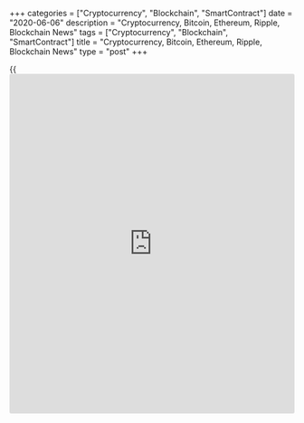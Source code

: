 +++
categories = ["Cryptocurrency", "Blockchain", "SmartContract"]
date = "2020-06-06"
description = "Cryptocurrency, Bitcoin, Ethereum, Ripple, Blockchain News"
tags = ["Cryptocurrency", "Blockchain", "SmartContract"]
title = "Cryptocurrency, Bitcoin, Ethereum, Ripple, Blockchain News"
type = "post"
+++

{{<iframe id="large-banner" src="https://www.bounty.group/#slide=6.0" width="100%" height="600" scrolling="no" style="border: 0px solid rgb(216, 221, 230); border-radius: 3px;">}}



[ ![logo][1] ][2]

![logo][3]

  * [▮ Home][4]
  * [ ▮ Business][5]
    * [ Latest Headlines][6]
    * [Top Stories][7]
    * [Breaking News][8]
    * [Earnings][9]
    * [Biotech][10]
    * [Investors][11]
    * [Stock Alerts][12]
    * [IPOs][13]
    * [M&A][14]
    * [Canadian][15]
    * [UK][16]
    * [Key Wallstreet Events][17]
    * [▮ Industry News][18]
      * [ Technology][19]
      * [ Software][20]
      * [ Banking][21]
      * [ Automotive][22]
      * [ Energy][23]
      * [More][24]
    * ▮ Corp. Calendars
      * [Dividends][25]
      * [Stock Splits][26]
      * [ Buybacks][27]
      * [ Conference Calls][28]
    * ▮ Earnings Calendars
      * [Earnings Calendar][29]
      * [ Pos Pre-announcements][30]
      * [ Profit Warnings][31]
      * [ Positive Surprise][32]
      * [ Negative Surprise][33]
      * [ Latest Earnings][34]
    * ▮ FDA Calendars
      * [Drug Approvals][35]
      * [ Device Approvals][36]
      * [ Clinical Trial Calendar][37]
    * ▮ Ratings Changes 
      * [Upgrades][38]
      * [Downgrades][39]
      * [ Cov Initiations][40]
      * [ Cov. Reiterated][41]
  * [ ▮ Economy][42]
    * [ US][43]
    * [ Europe][44]
    * [ Asia][45]
    * [ Global][46]
    * [ Economic Calendar][47]
    * [ Economic Scorecard][48]
    * [ Fed Members][49]
  * [ ▮Crypto ][50]
    * [ Cryptocurrency][51]
    * [ Blockchain][52]
  * [ ▮ Markets][53]
    * [ Morning Mkt Analysis][54]
    * [US Commentary][55]
    * [ European Commentary][56]
    * [ Asian Commentary][57]
    * [ Canadian Commentary][58]
    * [ Indian Commentary][59]
    * [Commodities][60]
    * [Bonds][61]
    * [Currencies][62]
  * [ ▮ Politics][63]
    * [ US][64]
    * [ World][65]
    * [White House][66]
    * [Elections][67]
    * [Congress][68]
    * [General News][69]
  * [ ▮ Forex][70]
    * [ FX Top Stories][71]
    * [ Currency Analysis][62]
    * [ Currency Alerts][72]
    * [ Economic Calendar][47]
    * [ Economic Scorecard][48]
  * [ ▮ Health NEW][73]
    * [ Coronavirus][74]
    * [ COVID-19 Calendar NEW][75]
    * [ Diet & Fitness][76]
    * [Cannabis][77]
    * [Kids Health][78]
    * [Men's Health][79]
    * [Women's Health][80]
    * [Cancer News][81]
    * [Drug Development][82]
    * [Mental Health][83]
  * [ ▮ Entertainment][84]
    * [ Top Stories][85]
    * [Slide Shows][86]
    * [ Game of Thrones][87]
    * ▮ Music [news](https://www.letsplayfx.com/blog/forex-news-website/)
      * [Pop][88]
      * [Rock][89]
      * [ Classic Rock][90]
      * [Rap/Hip-Hop][91]
      * [Country][92]
      * [ Alternative][93]
      * [Oldies][94]
      * [All Genre][95]
  * [▮ Content Licensing][96]
    * [Newswires & Feeds][97]
    * [Content Syndication][98]
    * [Digital Signage Services][99]
    * [Radio News Services][100]
  * [ ▮ Premium][101]
    * [Intelligent Investor][102]
    * [Emerging Biostocks][103]
    * [Under The Radar][104]
    * [Short-Term Investor][105]
    * [Login][106]
  * ▮ More
    * [Free Content][107]
    * [RSS Feeds][108]
    * [Press Releases][109]
    * [Search][110]
    * [Contact Us][111]

[][2]

  * [Home][4]
  * [ Business][5]
    * [ Latest Headlines][6]
    * [Top Stories][7]
    * [Breaking News][8]
    * [Earnings][9]
    * [Biotech][10]
    * [Investors][11]
    * [Stock Alerts][12]
    * [IPOs][13]
    * [M&A][14]
    * [Canadian][15]
    * [UK][16]
    * [Key Wallstreet Events][17]
    * [Industry News][18]
      * [ Technology][19]
      * [ Software][20]
      * [ Banking][21]
      * [ Automotive][22]
      * [ Energy][23]
      * [More][24]
    * Corp. Calendars
      * [Dividends][25]
      * [Stock Splits][26]
      * [ Buybacks][27]
      * [ Conference Calls][28]
    * Earnings Calendars
      * [Earnings Calendar][29]
      * [ Pos Pre-announcements][30]
      * [ Profit Warnings][31]
      * [ Positive Surprise][32]
      * [ Negative Surprise][33]
      * [ Latest Earnings][34]
    * FDA Calendars
      * [Drug Approvals][35]
      * [ Device Approvals][36]
      * [ Clinical Trial Calendar][37]
    * Ratings Changes 
      * [Upgrades][38]
      * [Downgrades][39]
      * [ Cov Initiations][40]
      * [ Cov. Reiterated][41]
  * [ Economy][42]
    * [ US][43]
    * [ Europe][44]
    * [ Asia][45]
    * [ Global][46]
    * [ Economic Calendar][47]
    * [ Economic Scorecard][48]
    * [ Fed Members][49]
  * [ Crypto ][50]
    * [ Cryptocurrency][51]
    * [ Blockchain][52]
  * [ Markets][53]
    * [ Morning Mkt Analysis][54]
    * [US Commentary][55]
    * [ European Commentary][56]
    * [ Asian Commentary][57]
    * [ Canadian Commentary][58]
    * [ Indian Commentary][59]
    * [Commodities][60]
    * [Bonds][61]
    * [Currencies][62]
  * [ Politics][63]
    * [ US][64]
    * [ World][65]
    * [White House][66]
    * [Elections][67]
    * [Congress][68]
    * [General News][69]
  * [ Forex][70]
    * [ FX Top Stories][71]
    * [ Currency Analysis][62]
    * [ Currency Alerts][72]
    * [ Economic Calendar][47]
    * [ Economic Scorecard][48]
  * [ Health NEW][73]
    * [ Coronavirus][74]
    * [ COVID-19 Calendar NEW][75]
    * [ Diet & Fitness][76]
    * [Cannabis][77]
    * [Kids Health][78]
    * [Men's Health][79]
    * [Women's Health][80]
    * [Cancer News][81]
    * [Drug Development][82]
    * [Mental Health][83]
  * [ Entertainment][84]
    * [ Top Stories][85]
    * [Slide Shows][86]
    * [ Game of Thrones][87]
    * Music [news](https://www.letsplayfx.com/blog/forex-news-website/)
      * [Pop][88]
      * [Rock][89]
      * [ Classic Rock][90]
      * [Rap/Hip-Hop][91]
      * [Country][92]
      * [ Alternative][93]
      * [Oldies][94]
      * [All Genre][95]
  * [Content Licensing][96]
    * [Newswires & Feeds][97]
    * [Content Syndication][98]
    * [Digital Signage Services][99]
    * [Radio News Services][100]
  * [ Premium][101]
    * [Intelligent Investor][102]
    * [Emerging Biostocks][103]
    * [Under The Radar][104]
    * [Short-Term Investor][105]
    * [Login][106]
  * More
    * [Free Content][107]
    * [RSS Feeds][108]
    * [Press Releases][109]
    * [Search][110]
    * [Contact Us][111]

# Cryptocurrency News

[![Share][112]][113]

[Tweet][114]

BitcoinLitecoinEthereum Ripple

Price (USD)

1h12h1d 1w1m3m 1y

![Chart_COINBASE_SPOT_BTC_USD_2_13.jpg][115]

*Time In UTC / GMT

[Cryptocurrency][116]

![[bitcoin](https://www.letsplayfx.com/blog/forex-for-bitcoin/) june05][117]

## [Bitcoin To Soar As High As $28,000 This Year: Bloomberg ][118]

  
  
Bitcoin price could more than double this year to breach its record, and
increase as high as $28,000, according to Bloomberg. Its June Crypto
Outlook report cites a slew of factors such as quantitative easing, the
coronavirus pandemic, the falling stock market and crude oil as the
reason for the meteoric rise. The report says "something has to really
go wrong for [bitcoin](https://www.letsplayfx.com/blog/forex-for-bitcoin/) not to appreciate in val

##  [Facebook Renames Ca[Libra](https://www.playgroundfx.com/blog/libra-creator/) Cryptocurrency Wallet As Novi ][119]

##  [Cyber Crimes Cost Crypto Sector $1.36 Bln In First Five Months Of
2020: Report ][120]

##  [BitClave Settles With SEC On Unregistered ICO ][121]

##  [Coinbase To Acquire Institutional Crypto Brokerage Tagomi ][122]

##  [Crypto.com To Expand Visa Card Program To Canada ][123]

##  [Hotel Booking Platform Travala.com Merges With Flight Booking
Portal TravelbyBit ][124]

##  [NBA Star Spencer Dinwiddie Crowdfunding Contract In BTC From Fans
][125]

##  [Binance.US Rolls Out OTC Trading Platform ][126]

##  [Bitstamp Integrates Signature Bank's Digital Payments Platform
Signet ][127]

[Read More][116]  

[Blockchain][128]

![kavaroy ibm 060520][129]

## [Salmon Exporter Kvarøy Arctic Joins Blockchain-based IBM Food Trust
Network ][130]

  
  
Norwegian salmon exporter Kvarøy Arctic teamed up with IBM Blockchain to
apply [blockchain](https://www.letsplayfx.com/blog/trade-forex-with-bitcoin/) technology to improve the traceability of its Arctic
salmon and help promote consumer trust across their supply chain. Kvarøy
Arctic is a major producer of Norwegian farmed salmon. The tracking will
be done through Cloud network IBM Food Trust solution, which is based on
Blockchain Hyperledger technology.

##  [Crypto-exchange Gemini Integrates With Samsung Blockchain Wallet
][131]

##  [Dubai's DP World Joins Blockchain-Platform TradeLens ][132]

##  [Blockchain Healthcare Startup Solve.Care Launches Global Telehealth
Exchange ][133]

##  [Algorand Partners Attestiv To Prevent Insurance Fraud Using
Blockchain ][134]

##  [California Giant Berry Farms Joins Blockchain-based IBM Food Trust
Network ][135]

##  [Samsung Launches 5G Phone With Blockchain-powered ID Authentication
][136]

##  [Simba Chain To Develop Blockchain-based System For Securing R&D
Data For DoD ][137]

[Read More][128]  

Cryptocurrency Tutorial

## [Bitcoin Is Back With A Bang][138]

![Slideshow1 Bitcoin 062016 sm][139] Bitcoin, once dismissed as
something reserved for geeks and the cryptography enthusiasts, is back
in the limelight, as the price of the cryptocurrency appreciated in
recent weeks.

Price Updates

BTC/USD| 9661.19  
---|---  
LTC/USD| 46.76  
ETH/USD| 241.35  
XRP/USD| 0.20373  
  
Updated at 6/6/2020 8:00:03 PM UTC

Follow RTT

[![Facebook][140]][141]

[![Twitter][142]][143]

[![Instagram][144]][145]

[![RSS][146]][108]

  * Editor's Pick 
  * Most Read 
  * Most Emailed

###  [ Apple Offers Covid-19 Testing For Employees Returning To Offices
][147]

###  [ US Court Blocks Bayer's Dicamba Weed Killer ][148]

###  [ Elon Musk Calls For Breakup Of Amazon ][149]

###  [ Wintergreen Essential Oil Recalled As Packaging Was Not Child
Resistant ][150]

###  [ FDA OKs Merck's Recarbrio For Hospital And Ventilator Associated
Bacterial Pneumonia ][151]

###  [ 12 More Cargo Aircraft In Amazon's Fleet ][152]

###  [ MTA Pulls New Subway Fleet After Cars Detach From Moving Train
][153]

###  [ AMC Theatres Has Substantial Doubt About Staying In Business
][154]

###  [ Apple Tracks IPhones Stolen From Retail Stores ][155]

###  [ Pilgrim's Pride And Claxton Poultry Executives Indicted For Price
Fixing ][156]

###  [ Stocks Making Big Moves After Hours: Kezar Life Sciences,
Smartsheet, Cloudera, Zuora ][157]

###  [ US Restaurants Expect Sales To Remain Muted Through End Of Year
][158]

###  [ Marriott Reopens All Hotels In China; Sees Demand Recovery In US
][159]

###  [ Stocks Making Big Moves After Hours: Kezar Life Sciences,
Smartsheet, Cloudera, Zuora ][157]

###  [ FDA Asks More Companies To Recall Diabetes Drug Metformin ][160]

###  [ Gilead Sciences : Filgotinib Shows Sustained Efficacy In Studies
On Rheumatoid Arthritis ][161]

###  [ Aurora Cannabis To Sell Entire Stake In Alcanna ][162]

###  [ NTLA Gains On Amended REGN Deal, GILD Reports SIMPLE Results,
MYOV On Watch, NVUS Slumps ][163]

###  [ Roche's Tecentriq In Combination With Avastin Gets FDA Approval
To Treat Liver Cancer ][164]

###  [ List Of 'Operation Warp Speed' Finalists, SAVA To Reassess AD
Study Results; KZR Jumps On MISSION ][165]

###  [ Target, Walmart, CVS Close Stores Amid George Floyd Protests
][166]

###  [ Elon Musk Calls For Breakup Of Amazon ][149]

###  [ Pliant Therapeutics Prices IPO At $16/shr ][167]

###  [ Standard Life Aberdeen Unit Sells 40 Mln Shares In HDFC Life For
£207 Mln ][168]

###  [ Stock Alert: Tenax Surges 60% On Positive Data From Levosimendan
Trial ][169]

###  [ FDA Asks More Companies To Recall Diabetes Drug Metformin ][160]

###  [ Toyota Rolls Out 1,500 Corolla Hatchback Special Edition For 2021
Model Year - Quick Facts ][170]

###  [ Sensient To Sell Its Inkjet Ink Business - Quick Facts ][171]

###  [ McCarthy & Stone Says Build Activities Will Restart Gradually
][172]

###  [ Zynga To Acquire Mobile Gaming Company Peak In $1.8 Bln Cash And
Stock Deal - Quick Facts ][173]

###  [ Regeneron Expands Existing Collaboration With Intellia - Quick
Facts ][174]

###  [ Eli Lilly Says FDA OKs SBLA For Taltz Injection For Non-
Radiographic Axial Spondyloarthritis ][175]

###  [ EARNINGS SUMMARY: Details of Protalix BioTherapeutics Inc. Q1
Earnings Report][176]

###  [ Karyopharm In Pursuit Of Wider Use Of Xpovio ][177]

###  [ RSA Responds To FCA's Business Interruption Court Proceedings
][178]

###  [ AstraZeneca: Lynparza Recommended For Marketing Authorisation In
EU ][179]

Copyright (C) 2020 RTTNews. All rights reserved. By using this site, you
agree to the  [Terms of Service][180]. [About Us][181]   |   [Contact
Us][182]   |   [Privacy][183]   |   [Sitemap][184]

   1. cdn.rtt[news](https://www.letsplayfx.com/blog/forex-news-website/).com/images/v2/rtt[news](https://www.letsplayfx.com/blog/forex-news-website/)-logo.gif
   2. www.rtt[news](https://www.letsplayfx.com/blog/forex-news-website/).com
   3. cdn.rtt[news](https://www.letsplayfx.com/blog/forex-news-website/).com/images/v3/Search-button.png
   4. www.rtt[news](https://www.letsplayfx.com/blog/forex-news-website/).com/Default.aspx
   5. www.rtt[news](https://www.letsplayfx.com/blog/forex-news-website/).com/Content/Business.aspx
   6. www.rtt[news](https://www.letsplayfx.com/blog/forex-news-website/).com/Content/RTTHeadlines.aspx
   7. www.rtt[news](https://www.letsplayfx.com/blog/forex-news-website/).com/list/top-story.aspx
   8. www.rtt[news](https://www.letsplayfx.com/blog/forex-news-website/).com/list/breaking-[news](https://www.letsplayfx.com/blog/forex-news-website/).aspx
   9. www.rtt[news](https://www.letsplayfx.com/blog/forex-news-website/).com/list/earnings.aspx
   10. www.rtt[news](https://www.letsplayfx.com/blog/forex-news-website/).com/Content/Biotechnology.aspx
   11. www.rtt[news](https://www.letsplayfx.com/blog/forex-news-website/).com/Content/Investors.aspx
   12. www.rtt[news](https://www.letsplayfx.com/blog/forex-news-website/).com/list/stock-alerts.aspx?utm_source=rtt[news](https://www.letsplayfx.com/blog/forex-news-website/)&utm_campaign=stockalertmenu
   13. www.rtt[news](https://www.letsplayfx.com/blog/forex-news-website/).com/list/ipos.aspx
   14. www.rtt[news](https://www.letsplayfx.com/blog/forex-news-website/).com/list/mergers.aspx
   15. www.rtt[news](https://www.letsplayfx.com/blog/forex-news-website/).com/list/canadian-[news](https://www.letsplayfx.com/blog/forex-news-website/).aspx
   16. www.rtt[news](https://www.letsplayfx.com/blog/forex-news-website/).com/list/uk-top-story.aspx
   17. www.rtt[news](https://www.letsplayfx.com/blog/forex-news-website/).com/list/ws-events.aspx
   18. www.rtt[news](https://www.letsplayfx.com/blog/forex-news-website/).com/Content/Industries.aspx
   19. www.rtt[news](https://www.letsplayfx.com/blog/forex-news-website/).com/content/industry[news](https://www.letsplayfx.com/blog/forex-news-website/).aspx?industry=technology
   20. www.rtt[news](https://www.letsplayfx.com/blog/forex-news-website/).com/content/industry[news](https://www.letsplayfx.com/blog/forex-news-website/).aspx?industry=Software
   21. www.rtt[news](https://www.letsplayfx.com/blog/forex-news-website/).com/content/industry[news](https://www.letsplayfx.com/blog/forex-news-website/).aspx?industry=Banking
   22. www.rtt[news](https://www.letsplayfx.com/blog/forex-news-website/).com/content/industry[news](https://www.letsplayfx.com/blog/forex-news-website/).aspx?industry=Automotive
   23. www.rtt[news](https://www.letsplayfx.com/blog/forex-news-website/).com/content/industry[news](https://www.letsplayfx.com/blog/forex-news-website/).aspx?industry=Energy
   24. www.rtt[news](https://www.letsplayfx.com/blog/forex-news-website/).com/content/industries.aspx
   25. www.rtt[news](https://www.letsplayfx.com/blog/forex-news-website/).com/Calendar/Dividend.aspx
   26. www.rtt[news](https://www.letsplayfx.com/blog/forex-news-website/).com/CorpInfo/StockSplits.aspx
   27. www.rtt[news](https://www.letsplayfx.com/blog/forex-news-website/).com/CorpInfo/StockBuybacks.aspx
   28. www.rtt[news](https://www.letsplayfx.com/blog/forex-news-website/).com/CorpInfo/ConferenceCalls.aspx
   29. www.rtt[news](https://www.letsplayfx.com/blog/forex-news-website/).com/Calendar/Earnings.aspx
   30. www.rtt[news](https://www.letsplayfx.com/blog/forex-news-website/).com/Calendar/PositiveEarningsAnnouncement.aspx
   31. www.rtt[news](https://www.letsplayfx.com/blog/forex-news-website/).com/Calendar/ProfitWarnings.aspx
   32. www.rtt[news](https://www.letsplayfx.com/blog/forex-news-website/).com/Earnings/PositiveSurprises.aspx
   33. www.rtt[news](https://www.letsplayfx.com/blog/forex-news-website/).com/Earnings/NegativeSurprises.aspx
   34. www.rtt[news](https://www.letsplayfx.com/blog/forex-news-website/).com/Earnings/LatestEarnings.aspx
   35. www.rtt[news](https://www.letsplayfx.com/blog/forex-news-website/).com/CorpInfo/FDACalendar.aspx
   36. www.rtt[news](https://www.letsplayfx.com/blog/forex-news-website/).com/CorpInfo/FDADeviceApprovals.aspx
   37. www.rtt[news](https://www.letsplayfx.com/blog/forex-news-website/).com/CorpInfo/ClinicalTrialCalendar.aspx
   38. www.rtt[news](https://www.letsplayfx.com/blog/forex-news-website/).com/CorpInfo/Upgrades.aspx
   39. www.rtt[news](https://www.letsplayfx.com/blog/forex-news-website/).com/CorpInfo/Downgrades.aspx
   40. www.rtt[news](https://www.letsplayfx.com/blog/forex-news-website/).com/CorpInfo/CoverageInitiate.aspx
   41. www.rtt[news](https://www.letsplayfx.com/blog/forex-news-website/).com/CorpInfo/CoverageReiterate.aspx
   42. www.rtt[news](https://www.letsplayfx.com/blog/forex-news-website/).com/Content/EconomicNews.aspx
   43. www.rtt[news](https://www.letsplayfx.com/blog/forex-news-website/).com/list/us-economic-[news](https://www.letsplayfx.com/blog/forex-news-website/).aspx
   44. www.rtt[news](https://www.letsplayfx.com/blog/forex-news-website/).com/list/european-economic-[news](https://www.letsplayfx.com/blog/forex-news-website/).aspx
   45. www.rtt[news](https://www.letsplayfx.com/blog/forex-news-website/).com/list/asian-economic-[news](https://www.letsplayfx.com/blog/forex-news-website/).aspx
   46. www.rtt[news](https://www.letsplayfx.com/blog/forex-news-website/).com/list/global-economic-[news](https://www.letsplayfx.com/blog/forex-news-website/).aspx
   47. www.rtt[news](https://www.letsplayfx.com/blog/forex-news-website/).com/CorpInfo/EconomicCalendar.aspx
   48. www.rtt[news](https://www.letsplayfx.com/blog/forex-news-website/).com/economic-scorecard/world-rank/GDP/highest-performance.aspx
   49. www.rtt[news](https://www.letsplayfx.com/blog/forex-news-website/).com/CorpInfo/FedMembers.aspx
   50. www.rtt[news](https://www.letsplayfx.com/blog/forex-news-website/).com/Content/Cryptocurrency.aspx?utm_source=rtt[news](https://www.letsplayfx.com/blog/forex-news-website/)&utm_campaign=crypmenu
   51. www.rtt[news](https://www.letsplayfx.com/blog/forex-news-website/).com/list/cryptocurrency.aspx?utm_source=rtt[news](https://www.letsplayfx.com/blog/forex-news-website/)&utm_campaign=crypmenu
   52. www.rtt[news](https://www.letsplayfx.com/blog/forex-news-website/).com/list/[blockchain](https://www.letsplayfx.com/blog/trade-forex-with-bitcoin/).aspx?utm_source=rtt[news](https://www.letsplayfx.com/blog/forex-news-website/)&utm_campaign=crypmenu
   53. www.rtt[news](https://www.letsplayfx.com/blog/forex-news-website/).com/Content/Markets.aspx
   54. www.rtt[news](https://www.letsplayfx.com/blog/forex-news-website/).com/Content/MarketAnalysis.aspx
   55. www.rtt[news](https://www.letsplayfx.com/blog/forex-news-website/).com/list/us-commentary.aspx
   56. www.rtt[news](https://www.letsplayfx.com/blog/forex-news-website/).com/list/european-commentary.aspx
   57. www.rtt[news](https://www.letsplayfx.com/blog/forex-news-website/).com/list/asian-commentary.aspx
   58. www.rtt[news](https://www.letsplayfx.com/blog/forex-news-website/).com/list/canadian-commentary.aspx
   59. www.rtt[news](https://www.letsplayfx.com/blog/forex-news-website/).com/list/indian-commentary.aspx
   60. www.rtt[news](https://www.letsplayfx.com/blog/forex-news-website/).com/list/commodities.aspx
   61. www.rtt[news](https://www.letsplayfx.com/blog/forex-news-website/).com/list/us-treasury-markets.aspx
   62. www.rtt[news](https://www.letsplayfx.com/blog/forex-news-website/).com/list/forex-commentary.aspx
   63. www.rtt[news](https://www.letsplayfx.com/blog/forex-news-website/).com/Content/Political.aspx
   64. www.rtt[news](https://www.letsplayfx.com/blog/forex-news-website/).com/list/us-political-[news](https://www.letsplayfx.com/blog/forex-news-website/).aspx
   65. www.rtt[news](https://www.letsplayfx.com/blog/forex-news-website/).com/list/political-[news](https://www.letsplayfx.com/blog/forex-news-website/).aspx
   66. www.rtt[news](https://www.letsplayfx.com/blog/forex-news-website/).com/list/white-house.aspx
   67. www.rtt[news](https://www.letsplayfx.com/blog/forex-news-website/).com/list/us-election.aspx
   68. www.rtt[news](https://www.letsplayfx.com/blog/forex-news-website/).com/list/us-congress.aspx
   69. www.rtt[news](https://www.letsplayfx.com/blog/forex-news-website/).com/list/general-[news](https://www.letsplayfx.com/blog/forex-news-website/).aspx
   70. www.rtt[news](https://www.letsplayfx.com/blog/forex-news-website/).com/Content/Forex.aspx
   71. www.rtt[news](https://www.letsplayfx.com/blog/forex-news-website/).com/list/forex-top-story.aspx
   72. www.rtt[news](https://www.letsplayfx.com/blog/forex-news-website/).com/list/currency-markets.aspx
   73. www.rtt[news](https://www.letsplayfx.com/blog/forex-news-website/).com/Content/Health.aspx
   74. www.rtt[news](https://www.letsplayfx.com/blog/forex-news-website/).com/list/coronavirus.aspx
   75. www.rtt[news](https://www.letsplayfx.com/blog/forex-news-website/).com/corpinfo/covid-19-drugs-in-development.aspx
   76. www.rtt[news](https://www.letsplayfx.com/blog/forex-news-website/).com/list/diet-nutrition-fitness.aspx
   77. www.rtt[news](https://www.letsplayfx.com/blog/forex-news-website/).com/list/cannabis.aspx
   78. www.rtt[news](https://www.letsplayfx.com/blog/forex-news-website/).com/list/kids-health.aspx
   79. www.rtt[news](https://www.letsplayfx.com/blog/forex-news-website/).com/list/mens-health.aspx
   80. www.rtt[news](https://www.letsplayfx.com/blog/forex-news-website/).com/list/womens-health.aspx
   81. www.rtt[news](https://www.letsplayfx.com/blog/forex-news-website/).com/list/cancer.aspx
   82. www.rtt[news](https://www.letsplayfx.com/blog/forex-news-website/).com/list/drug-development.aspx
   83. www.rtt[news](https://www.letsplayfx.com/blog/forex-news-website/).com/list/mental-health.aspx
   84. www.rtt[news](https://www.letsplayfx.com/blog/forex-news-website/).com/Content/Entertainment.aspx
   85. www.rtt[news](https://www.letsplayfx.com/blog/forex-news-website/).com/list/entertainment-top-story.aspx
   86. www.rtt[news](https://www.letsplayfx.com/blog/forex-news-website/).com/Content/SlideShow.aspx
   87. www.rtt[news](https://www.letsplayfx.com/blog/forex-news-website/).com/Entertainment/GameOfThrones.aspx
   88. www.rtt[news](https://www.letsplayfx.com/blog/forex-news-website/).com/list/pop-music.aspx
   89. www.rtt[news](https://www.letsplayfx.com/blog/forex-news-website/).com/list/rock-music.aspx
   90. www.rtt[news](https://www.letsplayfx.com/blog/forex-news-website/).com/list/classic-rock-music.aspx
   91. www.rtt[news](https://www.letsplayfx.com/blog/forex-news-website/).com/list/rap-music.aspx
   92. www.rtt[news](https://www.letsplayfx.com/blog/forex-news-website/).com/list/country-music.aspx
   93. www.rtt[news](https://www.letsplayfx.com/blog/forex-news-website/).com/list/alternative-music.aspx
   94. www.rtt[news](https://www.letsplayfx.com/blog/forex-news-website/).com/list/oldies-music.aspx
   95. www.rtt[news](https://www.letsplayfx.com/blog/forex-news-website/).com/list/music.aspx
   96. www.rtt[news](https://www.letsplayfx.com/blog/forex-news-website/).com/ContentLicensing.aspx
   97. www.rtt[news](https://www.letsplayfx.com/blog/forex-news-website/).com/Newsfeeds.aspx
   98. www.rtt[news](https://www.letsplayfx.com/blog/forex-news-website/).com/ContentSyndication.aspx
   99. www.rtt[news](https://www.letsplayfx.com/blog/forex-news-website/).com/Digitalsignage.aspx
   100. www.rtt[news](https://www.letsplayfx.com/blog/forex-news-website/).com/RadioNewsServices.aspx
   101. www.rtt[news](https://www.letsplayfx.com/blog/forex-news-website/).com/Products/Services.aspx
   102. www.rtt[news](https://www.letsplayfx.com/blog/forex-news-website/).com/Products/RTTIntelligent[investor](https://www.fintechee.com/tutorial-for-forex-trading/investor-mode/).aspx
   103. www.rtt[news](https://www.letsplayfx.com/blog/forex-news-website/).com/Products/EBSService.aspx
   104. www.rtt[news](https://www.letsplayfx.com/blog/forex-news-website/).com/Products/UTRService.aspx
   105. www.rtt[news](https://www.letsplayfx.com/blog/forex-news-website/).com/Products/STIService.aspx
   106. www.rtt[news](https://www.letsplayfx.com/blog/forex-news-website/).com/Products/Login.aspx
   107. www.rtt[news](https://www.letsplayfx.com/blog/forex-news-website/).com/Widget/GetWidget.aspx
   108. www.rtt[news](https://www.letsplayfx.com/blog/forex-news-website/).com/rss/RSSArticleList.aspx
   109. www.rtt[news](https://www.letsplayfx.com/blog/forex-news-website/).com/press-releases/list.aspx
   110. www.rtt[news](https://www.letsplayfx.com/blog/forex-news-website/).com/articlesearch.aspx
   111. www.rtt[news](https://www.letsplayfx.com/blog/forex-news-website/).com/[contact](https://www.playgroundfx.com/contact/)us.aspx
   112. cdn.rtt[news](https://www.letsplayfx.com/blog/forex-news-website/).com/images/v2/share-2.jpg
   113. www.addthis.com/bookmark.php
   114. twitter.com/share
   115. media.rtt[news](https://www.letsplayfx.com/blog/forex-news-website/).com/charts/Chart_COINBASE_SPOT_BTC_USD_2_13.jpg
   116. www.rtt[news](https://www.letsplayfx.com/blog/forex-news-website/).com/list/cryptocurrency.aspx
   117. cdn.rtt[news](https://www.letsplayfx.com/blog/forex-news-website/).com/articleimages/ustopstories/2020/june/[bitcoin](https://www.letsplayfx.com/blog/forex-for-bitcoin/)-june05.jpg ([bitcoin](https://www.letsplayfx.com/blog/forex-for-bitcoin/) june05)
   118. www.rtt[news](https://www.letsplayfx.com/blog/forex-news-website/).com/3101669/[bitcoin](https://www.letsplayfx.com/blog/forex-for-bitcoin/)-to-soar-as-high-as-28000-this-year-bloomberg.aspx?type=cryp
   119. www.rtt[news](https://www.letsplayfx.com/blog/forex-news-website/).com/3101010/facebook-renames-ca[Libra](https://www.playgroundfx.com/blog/libra-creator/)-cryptocurrency-wallet-as-novi.aspx?type=cryp
   120. www.rtt[news](https://www.letsplayfx.com/blog/forex-news-website/).com/3100632/cyber-crimes-cost-crypto-sector-1-36-bln-in-first-five-months-of-2020-report.aspx?type=cryp
   121. www.rtt[news](https://www.letsplayfx.com/blog/forex-news-website/).com/3100279/bitclave-settles-with-sec-on-unregistered-ico.aspx?type=cryp
   122. www.rtt[news](https://www.letsplayfx.com/blog/forex-news-website/).com/3099068/[Coinbase](https://www.playgroundfx.com/blog/coinbase-maker-fee/)-to-acquire-institutional-crypto-brokerage-tagomi.aspx?type=cryp
   123. www.rtt[news](https://www.letsplayfx.com/blog/forex-news-website/).com/3098253/crypto-com-to-expand-visa-card-program-to-canada.aspx?type=cryp
   124. www.rtt[news](https://www.letsplayfx.com/blog/forex-news-website/).com/3097551/hotel-booking-platform-travala-com-merges-with-flight-booking-portal-travelbybit.aspx?type=cryp
   125. www.rtt[news](https://www.letsplayfx.com/blog/forex-news-website/).com/3096792/nba-star-spencer-dinwiddie-crowdfunding-contract-in-[BTC](https://www.playgroundfx.com/blog/who-is-the-creator-of-bitcoin/)-from-fans.aspx?type=cryp
   126. www.rtt[news](https://www.letsplayfx.com/blog/forex-news-website/).com/3095598/[Binance](https://www.playgroundfx.com/blog/binance-creator/)-us-rolls-out-otc-trading-platform.aspx?type=cryp
   127. www.rtt[news](https://www.letsplayfx.com/blog/forex-news-website/).com/3095219/bitstamp-integrates-signature-bank-s-digital-payments-platform-signet.aspx?type=cryp
   128. www.rtt[news](https://www.letsplayfx.com/blog/forex-news-website/).com/list/[blockchain](https://www.letsplayfx.com/blog/trade-forex-with-bitcoin/).aspx
   129. cdn.rtt[news](https://www.letsplayfx.com/blog/forex-news-website/).com/articleimages/ustopstories/2020/june/kavaroy-ibm-060520.jpg (kavaroy ibm 060520)
   130. www.rtt[news](https://www.letsplayfx.com/blog/forex-news-website/).com/3101656/salmon-exporter-kvar%C3%B8y-arctic-joins-[blockchain](https://www.letsplayfx.com/blog/trade-forex-with-bitcoin/)-based-ibm-food-trust-network.aspx?type=bloc
   131. www.rtt[news](https://www.letsplayfx.com/blog/forex-news-website/).com/3099894/crypto-exchange-gemini-integrates-with-samsung-[blockchain](https://www.letsplayfx.com/blog/trade-forex-with-bitcoin/)-wallet.aspx?type=bloc
   132. www.rtt[news](https://www.letsplayfx.com/blog/forex-news-website/).com/3099450/dubai-s-dp-world-joins-[blockchain](https://www.letsplayfx.com/blog/trade-forex-with-bitcoin/)-platform-tradelens.aspx?type=bloc
   133. www.rtt[news](https://www.letsplayfx.com/blog/forex-news-website/).com/3098727/[blockchain](https://www.letsplayfx.com/blog/trade-forex-with-bitcoin/)-healthcare-startup-solve-care-launches-global-telehealth-exchange.aspx?type=bloc
   134. www.rtt[news](https://www.letsplayfx.com/blog/forex-news-website/).com/3097930/algorand-partners-attestiv-to-prevent-insurance-[fraud](https://www.letsplayfx.com/blog/cryptocurrency-fraud/)-using-[blockchain](https://www.letsplayfx.com/blog/trade-forex-with-bitcoin/).aspx?type=bloc
   135. www.rtt[news](https://www.letsplayfx.com/blog/forex-news-website/).com/3097130/california-giant-berry-farms-joins-[blockchain](https://www.letsplayfx.com/blog/trade-forex-with-bitcoin/)-based-ibm-food-trust-network.aspx?type=bloc
   136. www.rtt[news](https://www.letsplayfx.com/blog/forex-news-website/).com/3096432/samsung-launches-5g-phone-with-[blockchain](https://www.letsplayfx.com/blog/trade-forex-with-bitcoin/)-powered-id-authentication.aspx?type=bloc
   137. www.rtt[news](https://www.letsplayfx.com/blog/forex-news-website/).com/3096059/simba-chain-to-develop-[blockchain](https://www.letsplayfx.com/blog/trade-forex-with-bitcoin/)-based-system-for-securing-r-d-data-for-dod.aspx?type=bloc
   138. www.rtt[news](https://www.letsplayfx.com/blog/forex-news-website/).com/slideshow/3458/[bitcoin](https://www.letsplayfx.com/blog/forex-for-bitcoin/)-is-back-with-a-bang.aspx
   139. cdn.rtt[news](https://www.letsplayfx.com/blog/forex-news-website/).com/articleimages/slideshow/2016/june/slideshow1-[bitcoin](https://www.letsplayfx.com/blog/forex-for-bitcoin/)-062016-sm.jpg (Slideshow1 Bitcoin 062016 sm)
   140. cdn.rtt[news](https://www.letsplayfx.com/blog/forex-news-website/).com/images/v3/Facebook.png (Follow RTTNews On Facebook)
   141. www.facebook.com/RTTTopStories
   142. cdn.rtt[news](https://www.letsplayfx.com/blog/forex-news-website/).com/images/v3/Twitter.png (Follow RTTNews On Twitter)
   143. www.twitter.com/rtt[news](https://www.letsplayfx.com/blog/forex-news-website/)
   144. cdn.rtt[news](https://www.letsplayfx.com/blog/forex-news-website/).com/images/v3/Instagram.png (Follow RTTNews On Instagram)
   145. www.instagram.com/rtt[news](https://www.letsplayfx.com/blog/forex-news-website/)
   146. cdn.rtt[news](https://www.letsplayfx.com/blog/forex-news-website/).com/images/v3/RSS.png (RTTNews RSS Feeds)
   147. www.rtt[news](https://www.letsplayfx.com/blog/forex-news-website/).com/3101639/apple-offers-covid-19-testing-for-employees-returning-to-offices.aspx
   148. www.rtt[news](https://www.letsplayfx.com/blog/forex-news-website/).com/3101638/us-court-blocks-bayer-s-dicamba-weed-killer.aspx
   149. www.rtt[news](https://www.letsplayfx.com/blog/forex-news-website/).com/3101635/elon-musk-calls-for-breakup-of-amazon.aspx
   150. www.rtt[news](https://www.letsplayfx.com/blog/forex-news-website/).com/3101580/wintergreen-essential-oil-recalled-as-packaging-was-not-child-resistant.aspx
   151. www.rtt[news](https://www.letsplayfx.com/blog/forex-news-website/).com/3101560/fda-oks-merck-s-recarbrio-for-hospital-and-ventilator-associated-bacterial-pneumonia.aspx
   152. www.rtt[news](https://www.letsplayfx.com/blog/forex-news-website/).com/3101336/12-more-cargo-aircraft-in-amazon-s-fleet.aspx
   153. www.rtt[news](https://www.letsplayfx.com/blog/forex-news-website/).com/3101324/mta-pulls-new-subway-fleet-after-cars-detach-from-moving-train.aspx
   154. www.rtt[news](https://www.letsplayfx.com/blog/forex-news-website/).com/3101263/amc-theatres-has-substantial-doubt-about-staying-in-business.aspx
   155. www.rtt[news](https://www.letsplayfx.com/blog/forex-news-website/).com/3101098/apple-tracks-iphones-stolen-from-retail-stores.aspx
   156. www.rtt[news](https://www.letsplayfx.com/blog/forex-news-website/).com/3101094/pilgrim-s-pride-and-claxton-poultry-executives-indicted-for-price-fixing.aspx
   157. www.rtt[news](https://www.letsplayfx.com/blog/forex-news-website/).com/3101074/stocks-making-big-moves-after-hours-kezar-life-sciences-smartsheet-cloudera-zuora.aspx
   158. www.rtt[news](https://www.letsplayfx.com/blog/forex-news-website/).com/3101020/us-restaurants-expect-sales-to-remain-muted-through-end-of-year.aspx
   159. www.rtt[news](https://www.letsplayfx.com/blog/forex-news-website/).com/3100512/marriott-reopens-all-hotels-in-china-sees-demand-recovery-in-us.aspx
   160. www.rtt[news](https://www.letsplayfx.com/blog/forex-news-website/).com/3100622/fda-asks-more-companies-to-recall-diabetes-drug-metformin.aspx
   161. www.rtt[news](https://www.letsplayfx.com/blog/forex-news-website/).com/3101112/gilead-sciences-filgotinib-shows-sustained-efficacy-in-studies-on-rheumatoid-arthritis.aspx
   162. www.rtt[news](https://www.letsplayfx.com/blog/forex-news-website/).com/3101450/aurora-cannabis-to-sell-entire-stake-in-alcanna.aspx
   163. www.rtt[news](https://www.letsplayfx.com/blog/forex-news-website/).com/3100394/ntla-gains-on-amended-regn-deal-gild-reports-simple-results-myov-on-watch-nvus-slumps.aspx
   164. www.rtt[news](https://www.letsplayfx.com/blog/forex-news-website/).com/3100406/roche-s-tecentriq-in-combination-with-avastin-gets-fda-approval-to-treat-liver-cancer.aspx
   165. www.rtt[news](https://www.letsplayfx.com/blog/forex-news-website/).com/3101103/list-of-operation-warp-speed-finalists-sava-to-reassess-ad-study-results-kzr-jumps-on-mission.aspx
   166. www.rtt[news](https://www.letsplayfx.com/blog/forex-news-website/).com/3100259/target-walmart-cvs-close-stores-amid-george-floyd-protests.aspx
   167. www.rtt[news](https://www.letsplayfx.com/blog/forex-news-website/).com/3100722/pliant-therapeutics-prices-ipo-at-16-shr.aspx
   168. www.rtt[news](https://www.letsplayfx.com/blog/forex-news-website/).com/3101145/standard-life-aberdeen-unit-sells-40-mln-shares-in-hdfc-life-for-207-mln.aspx
   169. www.rtt[news](https://www.letsplayfx.com/blog/forex-news-website/).com/3100645/stock-alert-tenax-surges-60-on-positive-data-from-levosimendan-trial.aspx
   170. www.rtt[news](https://www.letsplayfx.com/blog/forex-news-website/).com/3100545/toyota-rolls-out-1500-corolla-hatchback-special-edition-for-2021-model-year-quick-facts.aspx
   171. www.rtt[news](https://www.letsplayfx.com/blog/forex-news-website/).com/3100531/sensient-to-sell-its-inkjet-ink-business-quick-facts.aspx
   172. www.rtt[news](https://www.letsplayfx.com/blog/forex-news-website/).com/3100439/mccarthy-stone-says-build-activities-will-restart-gradually.aspx
   173. www.rtt[news](https://www.letsplayfx.com/blog/forex-news-website/).com/3100193/zynga-to-acquire-mobile-gaming-company-peak-in-1-8-bln-cash-and-stock-deal-quick-facts.aspx
   174. www.rtt[news](https://www.letsplayfx.com/blog/forex-news-website/).com/3100170/regeneron-expands-existing-collaboration-with-intellia-quick-facts.aspx
   175. www.rtt[news](https://www.letsplayfx.com/blog/forex-news-website/).com/3100156/eli-lilly-says-fda-oks-sbla-for-taltz-injection-for-non-radiographic-axial-spondyloarthritis.aspx
   176. www.rtt[news](https://www.letsplayfx.com/blog/forex-news-website/).com/3100147/earnings-summary-details-of-protalix-biotherapeutics-inc-q1-earnings-report.aspx
   177. www.rtt[news](https://www.letsplayfx.com/blog/forex-news-website/).com/3100107/karyopharm-in-pursuit-of-wider-use-of-xpovio.aspx
   178. www.rtt[news](https://www.letsplayfx.com/blog/forex-news-website/).com/3100084/rsa-responds-to-fca-s-business-interruption-court-proceedings.aspx
   179. www.rtt[news](https://www.letsplayfx.com/blog/forex-news-website/).com/3100050/astrazeneca-lynparza-recommended-for-marketing-authorisation-in-eu.aspx
   180. www.rtt[news](https://www.letsplayfx.com/blog/forex-news-website/).com/Disclaimer.aspx
   181. www.rtt[news](https://www.letsplayfx.com/blog/forex-news-website/).com/AboutUs.aspx
   182. www.rtt[news](https://www.letsplayfx.com/blog/forex-news-website/).com/ContactUs.aspx
   183. www.rtt[news](https://www.letsplayfx.com/blog/forex-news-website/).com/Privacy.aspx
   184. www.rtt[news](https://www.letsplayfx.com/blog/forex-news-website/).com/Sitemap.aspx